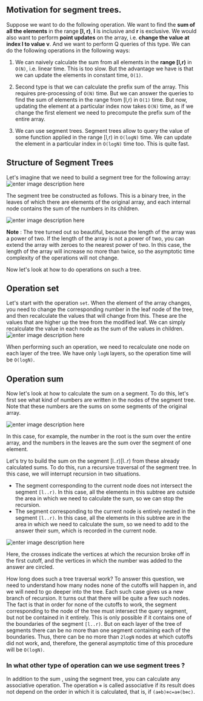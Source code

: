 ## Motivation for segment trees.

Suppose we want to do the following operation. We want to find the **sum of all the elements** in the range **[l, r)**, **l** is inclusive and **r** is exclusive. We would also want to perform **point updates** on the array, i.e. **change the value at index I to value v**. And we want to perform Q queries of this type. We can do the following operations in the following ways:

1. We can naively calculate the sum from all elements in the **range [l,r)** in `O(N)`, i.e. linear time. This is too slow. But the advantage we have is that we can update the elements in constant time, `O(1)`.

2. Second type is that we can calculate the prefix sum of the array. This requires pre-processing of `O(N)` time. But we can answer the queries to find the sum of elements in the range from [l,r) in `O(1)` time. But now, updating the element at a particular index now takes `O(N)` time, as if we change the first element we need to precompute the prefix sum of the entire array.

3. We can use segment trees. Segment trees allow to query the value of some function applied in the range [l,r) in `O(logN)` time. We can update the element in a particular index in `O(logN)` time too. This is quite fast.

## Structure of Segment Trees

Let's imagine that we need to build a segment tree for the following array:
![enter image description here](https://espresso.codeforces.com/62a4ed9368574e5a3a879804287c51434b5c29a3.png)

The segment tree be constructed as follows. This is a binary tree, in the leaves of which there are elements of the original array, and each internal node contains the sum of the numbers in its children.

![enter image description here](https://espresso.codeforces.com/35bc9067266d25646e8a8a5e4ee10159df770d48.png)

**Note** : The tree turned out so beautiful, because the length of the array was a power of two. If the length of the array is not a power of two, you can extend the array with zeroes to the nearest power of two. In this case, the length of the array will increase no more than twice, so the asymptotic time complexity of the operations will not change.

Now let's look at how to do operations on such a tree.

## **Operation set**

Let's start with the operation `set`. When the element of the array changes, you need to change the corresponding number in the leaf node of the tree, and then recalculate the values ​​that will change from this. These are the values ​​that are higher up the tree from the modified leaf. We can simply recalculate the value in each node as the sum of the values ​​in children.
![enter image description here](https://espresso.codeforces.com/2adeb7419495bbf9ed0dc0dcc64d8bdfd16aaac8.png)

When performing such an operation, we need to recalculate one node on each layer of the tree. We have only `logN` layers, so the operation time will be `O(logN)`.

## Operation sum

Now let's look at how to calculate the sum on a segment. To do this, let's first see what kind of numbers are written in the nodes of the segment tree. Note that these numbers are the sums on some segments of the original array.

![enter image description here](https://espresso.codeforces.com/06bbaebd49114c1f7b823a57786af0726d394655.png)

In this case, for example, the number in the root is the sum over the entire array, and the numbers in the leaves are the sum over the segment of one element.

Let's try to build the sum on the segment [l..r)[l..r) from these already calculated sums. To do this, run a recursive traversal of the segment tree. In this case, we will interrupt recursion in two situations.

- The segment corresponding to the current node does not intersect the segment `[l..r)`. In this case, all the elements in this subtree are outside the area in which we need to calculate the sum, so we can stop the recursion.
- The segment corresponding to the current node is entirely nested in the segment `[l..r)`. In this case, all the elements in this subtree are in the area in which we need to calculate the sum, so we need to add to the answer their sum, which is recorded in the current node.

![enter image description here](https://espresso.codeforces.com/0349d47f2df242db7d9e04098f39fa6bdcacddb3.png)

Here, the crosses indicate the vertices at which the recursion broke off in the first cutoff, and the vertices in which the number was added to the answer are circled.

How long does such a tree traversal work? To answer this question, we need to understand how many nodes none of the cutoffs will happen in, and we will need to go deeper into the tree. Each such case gives us a new branch of recursion. It turns out that there will be quite a few such nodes. The fact is that in order for none of the cutoffs to work, the segment corresponding to the node of the tree must intersect the query segment, but not be contained in it entirely. This is only possible if it contains one of the boundaries of the segment `[l..r)`. But on each layer of the tree of segments there can be no more than one segment containing each of the boundaries. Thus, there can be no more than `2logN` nodes at which cutoffs did not work, and, therefore, the general asymptotic time of this procedure will be `O(logN)`.

### In what other type of operation can we use segment trees ?

In addition to the sum , using the segment tree, you can calculate any associative operation. The operation `⊗` is called associative if its result does not depend on the order in which it is calculated, that is, if `(a⊗b)⊗c=a⊗(b⊗c)`.
